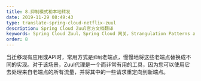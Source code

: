 ```yaml
---
title: 8.抑制模式和本地转发
date: 2019-11-29 08:49:43
type: translate-spring-cloud-netflix-zuul
description: Spring Cloud Zuul官方文档翻译
keywords: Spring Cloud Zuul，Spring Cloud 网关，Strangulation Patterns and Local Forwards
order: 8
---
```


当迁移现有应用或API时，常用方式是`抑制`老端点，慢慢地将这些老端点替换成不同的实现。对于该场景，Zuul代理是一个而非常有用的工具，因为您可以使用它去处理来自老端点的所有流量，并将其中的一些请求重定向到新端点。





